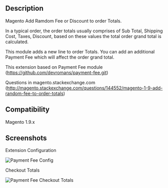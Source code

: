 Description
-----------

Magento Add Ramdom Fee or Discount to order Totals.

In a typical order, the order totals usually comprises of Sub Total, Shipping Cost, Taxes, Discount, based on these values the total order grand total is calculated.

This module adds a new line to order Totals. You can add an additional Payment Fee which will affect the order grand total.

This extension based on  Payment Fee module (https://github.com/devromans/payment-fee.git)

Questions in magento.stackexchange.com (http://magento.stackexchange.com/questions/144552/magento-1-9-add-random-fee-to-order-totals)



Compatibility
-------------

Magento 1.9.x

Screenshots
----------

Extension Configuration

![Payment Fee Config](https://raw.github.com/tobidsn/paymentrandomfee/master/app/src/config.png "Payment Fee Config")

Checkout Totals

![Payment Fee Checkout Totals](https://raw.github.com/tobidsn/paymentrandomfee/master/app/src/checkout.png "Payment Fee Checkout Totals")
